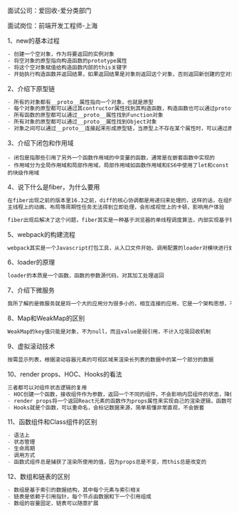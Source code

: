 面试公司：爱回收-爱分类部门

面试岗位：前端开发工程师-上海



1、new的基本过程

```html
- 创建一个空对象，作为将要返回的实例对象
- 将空对象的原型指向构造函数的prototype属性
- 将这个空对象赋值给构造函数内部的this关键字
- 开始执行构造函数并返回结果，如果返回结果是对象则返回这个对象，否则返回新创建的空对象
```



2、介绍下原型链

```js
- 所有的对象都有__proto__属性指向一个对象，也就是原型
- 每个对象的原型都可以通过其contructor属性找到其构造函数，构造函数也可以通过prototype属性找到其原型
- 所有函数的原型都可以通过__proto__属性找到Function对象
- 所有对象的原型都可以通过__proto__属性找到Object对象
- 对象之间可以通过__proto__连接起来形成原型链，当原型上不存在某个属性时，可以通过原型链上一层一层网上查找，最终找到Object对象，在往上就是null了
```



3、介绍下闭包和作用域

```node
- 闭包是指那些引用了另外一个函数作用域的中变量的函数，通常是在嵌套函数中实现的
- 作用域分为全局作用域和局部作用域，局部作用域如函数作用域和ES6中使用了let和const的块级作用域
```



4、说下什么是fiber，为什么要用

```html
在fiber出现之前的版本里16.3之前，diff的核心协调都是用递归来处理的，这样的话，在组件树很大的情况下，会造成主线程被持续占用，造成
主线程上的动画、布局等周期性任务无法得到立即处理，会形成视觉上的卡顿，影响用户体验

fiber出现后解决了这个问题，fiber其实是一种基于浏览器的单线程调度算法，内部实现基于链表数据结构，把协调拆分为多个子任务，使用循环代替递归，在浏览器的空闲时间内执行，实现增量渲染，就是将渲染任务拆分多块，匀到多帧，而且还给予不同类型的优先级，使得运行更流畅
```



5、webpack的构建流程

```js
webpack其实是一个Javascript打包工具，从入口文件开始，调用配置的loader对模块进行处理，然后递归的处理依赖的其他模块，知道所有模块完成，在根据入口和模块的依赖关系，组装成一个个含有多个模块的chunks，然后在把每个chunks转换成一个个单独的bundles文件输出
```



6、loader的原理

```html
loader的本质是一个函数，函数的参数源代码，对其加工处理返回
```



7、介绍下微服务

```js
我所了解的是微服务就是将一个大的应用分为很多小的，相互连接的应用，它是一个架构思想，不是一个框架服务
```



8、Map和WeakMap的区别

```js
WeakMap的key值只能是对象，不为null，而且value是弱引用，不计入垃圾回收机制
```



9、虚拟滚动技术

```html
按需显示列表，根据滚动容器元素的可视区域来渲染长列表的数据中的某一个部分的数据
```



10、render props、HOC、Hooks的看法

```js
三者都可以对组件状态逻辑的复用
- HOC创建一个函数，接收组件作为参数，返回一个不同的组件，不会影响内层组件的状态，降低了耦合度，但是props可能会有重叠，被覆盖，无法得知数据来源，到底是来自函数组件还是类组件
- render props将一个返回React元素的函数作为props属性来实现自己的渲染逻辑，函数可以接受内部的state参数，诸如react-router等库都有实现，但是容易形成嵌套地域
- Hooks就是个函数，可以重命名，会标记数据来源，简单易懂非常直观，不会嵌套
```



11、函数组件和Class组件的区别

```js
- 语法上
- 状态管理
- 生命周期
- 调用方式
- 函数式组件总是捕获了渲染所使用的值，因为props总是不变，而this总是改变的
```



12、数组和链表的区别

```js
- 数组是基于索引的数据结构，其中每个元素与索引相关
- 链表是依赖于引用指针，每个节点由数据和下一个引用组成
- 数组的容量固定，链表可以随意扩展
```

